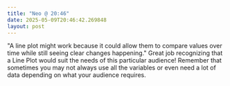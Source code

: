 ```yaml
---
title: "Neo @ 20:46"
date: 2025-05-09T20:46:42.269848
layout: post
---
```


"A line plot might work because it could allow them to compare values over time while still seeing clear changes happening." Great job recognizing that a Line Plot would suit the needs of this particular audience! Remember that sometimes you may not always use all the variables or even need a lot of data depending on what your audience requires.
